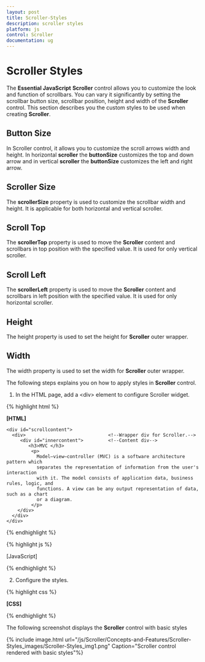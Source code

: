 ```yaml
---
layout: post
title: Scroller-Styles
description: scroller styles
platform: js
control: Scroller
documentation: ug
---
```


# Scroller Styles

The **Essential JavaScript** **Scroller** control allows you to customize the look and function of scrollbars. You can vary it significantly by setting the scrollbar button size, scrollbar position, height and width of the **Scroller** control. This section describes you the custom styles to be used when creating **Scroller**.

## Button Size

In Scroller control, it allows you to customize the scroll arrows width and height. In horizontal **scroller** the **buttonSize** customizes the top and down arrow and in vertical **scroller** the **buttonSize** customizes the left and right arrow.

## Scroller Size

The **scrollerSize** property is used to customize the scrollbar width and height. It is applicable for both horizontal and vertical scroller.

## Scroll Top

The **scrollerTop** property is used to move the **Scroller** content and scrollbars in top position with the specified value. It is used for only vertical scroller.

## Scroll Left

The **scrollerLeft** property is used to move the **Scroller** content and scrollbars in left position with the specified value. It is used for only horizontal scroller.

## Height

The height property is used to set the height for **Scroller** outer wrapper.

## Width

The width property is used to set the width for **Scroller** outer wrapper.

The following steps explains you on how to apply styles in **Scroller** control. 

1. In the HTML page, add a &lt;div&gt; element to configure Scroller widget.

{% highlight html %}

**[HTML]**

    <div id="scrollcontent">
      <div>                              <!--Wrapper div for Scroller.-->
         <div id="innercontent">         <!--Content div-->
            <h3>MVC </h3>
             <p>
               Model–view–controller (MVC) is a software architecture pattern which   
               separates the representation of information from the user's interaction
               with it. The model consists of application data, business rules, logic, and
               functions. A view can be any output representation of data, such as a chart
               or a diagram.
             </p>
        </div>
      </div>
    </div>


{% endhighlight %}

{% highlight js %}

[JavaScript]

<script type="text/javascript">

    $(function () {
        $("#scrollcontent").ejScroller({ 
               height: 170, 
               width: 350, 
               scrollTop: 10, 
               scrollLeft: 20, 
               buttonSize: 20,
        });
    }); 
   
</script>


{% endhighlight %}


2. Configure the styles.

{% highlight css %}

**[CSS]**

<style type="text/css">

    #innercontent {
        width: 400px;
        padding: 15px;
    }

    #scrollcontent {
        border: 1px solid grey;
    }

</style>


{% endhighlight %}



The following screenshot displays the **Scroller** control with basic styles

{% include image.html url="/js/Scroller/Concepts-and-Features/Scroller-Styles_images/Scroller-Styles_img1.png" Caption="Scroller control rendered with basic styles"%}

